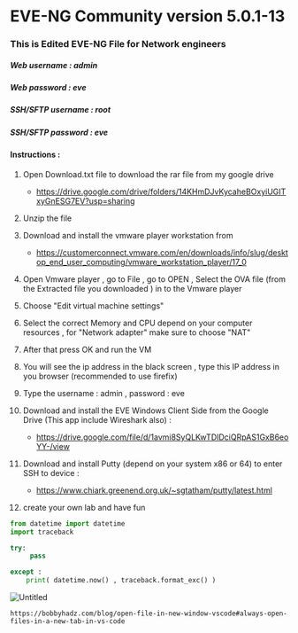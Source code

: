 # EVE-NG Community version 5.0.1-13
### This is Edited EVE-NG File for Network engineers
##### Web username : admin
##### Web password : eve

##### SSH/SFTP username : root
##### SSH/SFTP password : eve


#### Instructions : 
1. Open Download.txt file to download the rar file from my google drive
   - https://drive.google.com/drive/folders/14KHmDJvKycaheBOxyiUGITxyGnESG7EV?usp=sharing

2. Unzip the file
 
3. Download and install the vmware player workstation from
   - https://customerconnect.vmware.com/en/downloads/info/slug/desktop_end_user_computing/vmware_workstation_player/17_0

4. Open Vmware player , go to File , go to OPEN , Select the OVA file (from the Extracted file you downloaded ) in to the Vmware player

5. Choose "Edit virtual machine settings"

6. Select the correct Memory and CPU depend on your computer resources , for "Network adapter" make sure to choose "NAT"

7. After that press OK and run the VM

8. You will see the ip address in the black screen , type this IP address in you browser (recommended to use firefix)

9. Type the username : admin , password : eve

10. Download and install the EVE Windows Client Side from the Google Drive (This app include Wireshark also) :
    - https://drive.google.com/file/d/1avmi8SyQLKwTDIDciQRpAS1GxB6eoYY-/view

11. Download and install Putty (depend on your system x86 or 64) to enter SSH to device :
    - https://www.chiark.greenend.org.uk/~sgtatham/putty/latest.html

12. create your own lab and have fun


```python
from datetime import datetime
import traceback

try:
	 pass

except :  
	print( datetime.now() , traceback.format_exc() )
```

![Untitled](https://prod-files-secure.s3.us-west-2.amazonaws.com/f7830354-6125-4e3f-8ae7-14a8ef04f9c6/e16f2cf7-73cc-4631-aa54-e0662298e081/Untitled.png)
    
    https://bobbyhadz.com/blog/open-file-in-new-window-vscode#always-open-files-in-a-new-tab-in-vs-code


